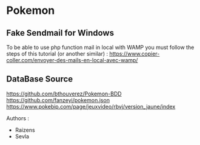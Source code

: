 # Pokemon

## Fake Sendmail for Windows

To be able to use php function mail in local with WAMP you must follow the steps of this tutorial (or another similar) : https://www.copier-coller.com/envoyer-des-mails-en-local-avec-wamp/

## DataBase Source

https://github.com/bthouverez/Pokemon-BDD
https://github.com/fanzeyi/pokemon.json
https://www.pokebip.com/page/jeuxvideo/rbvj/version_jaune/index

Authors :
- Raizens
- Sevla
